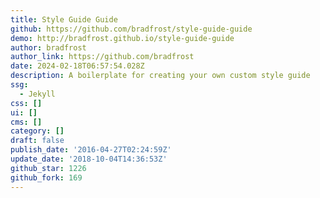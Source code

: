 ```yaml
---
title: Style Guide Guide
github: https://github.com/bradfrost/style-guide-guide
demo: http://bradfrost.github.io/style-guide-guide
author: bradfrost
author_link: https://github.com/bradfrost
date: 2024-02-18T06:57:54.028Z
description: A boilerplate for creating your own custom style guide
ssg:
  - Jekyll
css: []
ui: []
cms: []
category: []
draft: false
publish_date: '2016-04-27T02:24:59Z'
update_date: '2018-10-04T14:36:53Z'
github_star: 1226
github_fork: 169
---
```

